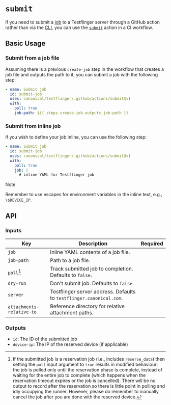 # `submit`

If you need to submit a [job] to a Testflinger server through a GitHub action
rather than via the [CLI][cli], you can use the [`submit`](action.yaml) action
in a CI workflow.

## Basic Usage

### Submit from a job file

Assuming there is a previous `create-job` step in the workflow that creates a
job file and outputs the path to it, you can submit a job with the following
step:

```yaml
- name: Submit job
  id: submit-job
  uses: canonical/testflinger/.github/actions/submit@v1
  with:
    poll: true
    job-path: ${{ steps.create-job.outputs.job-path }}
```

### Submit from inline job

If you wish to define your job inline, you can use the following step:

```yaml
- name: Submit job
  id: submit-job
  uses: canonical/testflinger/.github/actions/submit@v1
  with:
    poll: true
    job: |
      # inline YAML for Testflinger job
```

> [!NOTE]
> Remember to use escapes for environment variables in the inline text, e.g., `\$DEVICE_IP`.

## API

### Inputs

| Key                       | Description                                                          | Required |
| ------------------------- | -------------------------------------------------------------------- | -------- |
| `job`                     | Inline YAML contents of a job file.                                  |          |
| `job-path`                | Path to a job file.                                                  |          |
| `poll`[^1]                | Track submitted job to completion. Defaults to `false`.              |          |
| `dry-run`                 | Don't submit job. Defaults to `false`.                               |          |
| `server`                  | Testflinger server address. Defaults to `testflinger.canonical.com`. |          |
| `attachments-relative-to` | Reference directory for relative attachment paths.                   |          |

### Outputs

- `id`: The ID of the submitted job
- `device-ip`: The IP of the reserved device (if applicable)

[^1]:
    If the submitted job is a reservation job (i.e., includes `reserve_data`)
    then setting the `poll` input argument to `true` results in modified
    behaviour: the job is polled only until the reservation phase is complete,
    instead of waiting for the entire job to complete (which happens when the
    reservation timeout expires or the job is cancelled). There will be no
    output to record after the reservation so there is little point in polling
    and idly occupying the runner. However, please do remember to manually
    cancel the job after you are done with the reserved device.

[job]: https://canonical-testflinger.readthedocs-hosted.com/en/latest/reference/job-schema.html
[cli]: ../../../cli/README.rst
